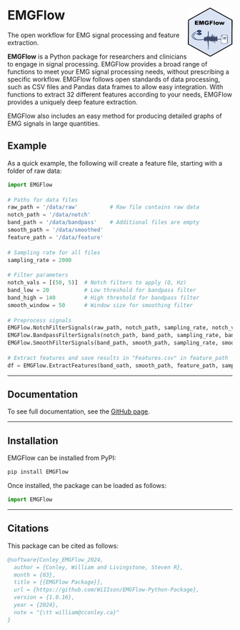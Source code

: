 # EMGFlow <img src="https://raw.githubusercontent.com/WiIIson/EMGFlow-Python-Package/main/HexSticker.png"  width="100" height="110" align="right">

The open workflow for EMG signal processing and feature extraction.

**EMGFlow** is a Python package for researchers and clinicians to engage in signal processing. EMGFlow provides a broad range of functions to meet your EMG signal processing needs, without prescribing a specific workflow. EMGFlow follows open standards of data processing, such as CSV files and Pandas data frames to allow easy integration. With functions to extract 32 different features according to your needs, EMGFlow provides a uniquely deep feature extraction.

EMGFlow also includes an easy method for producing detailed graphs of EMG signals in large quantities.

## Example

As a quick example, the following will create a feature file, starting with a folder of raw data:
```python
import EMGFlow

# Paths for data files
raw_path = '/data/raw'          # Raw file contains raw data
notch_path = '/data/notch'
band_path = '/data/bandpass'    # Additional files are empty
smooth_path = '/data/smoothed'
feature_path = '/data/feature'

# Sampling rate for all files
sampling_rate = 2000

# Filter parameters
notch_vals = [(50, 5)]  # Notch filters to apply (Q, Hz)
band_low = 20           # Low threshold for bandpass filter
band_high = 140         # High threshold for bandpass filter
smooth_window = 50      # Window size for smoothing filter

# Preprocess signals
EMGFlow.NotchFilterSignals(raw_path, notch_path, sampling_rate, notch_vals)
EMGFlow.BandpassFilterSignals(notch_path, band_path, sampling_rate, band_low, band_high)
EMGFlow.SmoothFilterSignals(band_path, smooth_path, sampling_rate, smooth_window)

# Extract features and save results in "Features.csv" in feature_path
df = EMGFlow.ExtractFeatures(band_oath, smooth_path, feature_path, sampling_rate)
```

---

## Documentation

To see full documentation, see the [GitHub page](https://github.com/WiIIson/EMGFlow-Python-Package/tree/main).

---

## Installation

EMGFlow can be installed from PyPI:
```python
pip install EMGFlow
```

Once installed, the package can be loaded as follows:
```python
import EMGFlow
```

---

## Citations

This package can be cited as follows:

```bibtex
@software{Conley_EMGFlow_2024,
  author = {Conley, William and Livingstone, Steven R},
  month = {03},
  title = {{EMGFlow Package}},
  url = {https://github.com/WiIIson/EMGFlow-Python-Package},
  version = {1.0.16},
  year = {2024},
  note = "{\tt william@cconley.ca}"
}
```